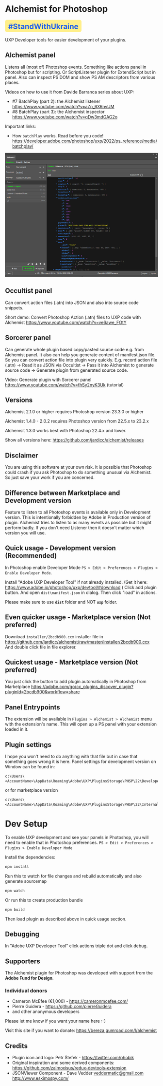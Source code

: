 # Alchemist for Photoshop

[![StandWithUkraine](https://raw.githubusercontent.com/vshymanskyy/StandWithUkraine/main/badges/StandWithUkraine.svg)](https://github.com/vshymanskyy/StandWithUkraine/blob/main/docs/README.md)

UXP Developer tools for easier development of your plugins.

## Alchemist panel

Listens all (most of) Photoshop events. Something like actions panel in Photoshop but for scripting. Or ScriptListener plugin for ExtendScript but in panel. Also can inspect PS DOM and show PS AM descriptors from various places.

Videos on how to use it from Davide Barranca series about UXP:

- #7 BatchPlay (part 2): the Alchemist listener <https://www.youtube.com/watch?v=aZn_6X6nvUM>
- #8 BatchPlay (part 3): the Alchemist inspector <https://www.youtube.com/watch?v=qDw3mdGAG2o>

Important links:

- How `batchPlay` works. Read before you code! <https://developer.adobe.com/photoshop/uxp/2022/ps_reference/media/batchplay/>

![alt Plugin screenshot](md_images/screen.png)

## Occultist panel

Can convert action files (.atn) into JSON and also into source code snippets.

Short demo: Convert Photoshop Action (.atn) files to UXP code with Alchemist <https://www.youtube.com/watch?v=ve6awe_FOtY>

## Sorcerer panel

Can generate whole plugin based copy/pasted source code e.g. from Alchemist panel. It also can help you generate content of manifest.json file.
So you can convert action file into plugin very quickly. E.g. record action file (.atn) -> Read it as JSON via Occultist -> Pass it into Alchemist to generate source code -> Generate plugin from generated source code.

Video:  Generate plugin with Sorcerer panel <https://www.youtube.com/watch?v=fhSy2nyK3Uk> (tutorial)

## Versions

Alchemist 2.1.0 or higher requires Photoshop version 23.3.0 or higher

Alchemist 1.4.0 - 2.0.2 requires Photoshop version from 22.5.x to 23.2.x

Alchemsit 1.3.0 works best with Photoshop 22.4.x and lower.

Show all versions here: <https://github.com/jardicc/alchemist/releases>

## Disclaimer

You are using this software at your own risk. It is possible that Photoshop could crash if you ask Photoshop to do something unusual via Alchemist. So just save your work if you are concerned.

## Difference between Marketplace and Development version

Feature to listen to all Photoshop events is available only in Development version. This is intentionally forbidden by Adobe in Production version of plugin. Alchemist tries to listen to as many events as possible but it might perform badly. If you don't need Listener then it doesn't matter which version you will use.

## Quick usage - Development version (Recommended)

In Photoshop enable Developer Mode `PS > Edit > Preferences > Plugins > Enable Developer Mode`.

Install "Adobe UXP Developer Tool" if not already installed. (Get it here: <https://www.adobe.io/photoshop/uxp/devtool/#download> )
Click add plugin button. And open `dist\manifest.json` in dialog. Then click "load" in actions.

Please make sure to use **`dist`** folder and NOT **`uxp`** folder.

## Even quicker usage - Marketplace version  (Not preferred)

Download `installer/2bcdb900.ccx` installer file in <https://github.com/jardicc/alchemist/raw/master/installer/2bcdb900.ccx> And double click file in file explorer.

## Quickest usage - Marketplace version  (Not preferred)

You just click the button to add plugin automatically in Photoshop from Marketplace <https://adobe.com/go/cc_plugins_discover_plugin?pluginId=2bcdb900&workflow=share>

## Panel Entrypoints

The extension will be available in `Plugins > Alchemist > Alchemist` menu with the extension's name. This will open up a PS panel with your extension loaded in it.

## Plugin settings

I hope you won't need to do anything with that file but in case that something goes wrong it is here.
Panel settings for development version on Window can be found in:

```text
c:\Users\<AccountName>\AppData\Roaming\Adobe\UXP\PluginsStorage\PHSP\22\Developer\2bcdb900\PluginData\settings.json
```

or for marketplace version

```text
c:\Users\<AccountName>\AppData\Roaming\Adobe\UXP\PluginsStorage\PHSP\22\Internal\2bcdb900\PluginData\settings.json
```

# Dev Setup

To enable UXP development and see your panels in Photoshop, you will need to enable that in Photoshop preferences.
`PS > Edit > Preferences > Plugins > Enable Developer Mode`

Install the dependencies:

```sh
npm install
```

Run this to watch for file changes and rebuild automatically and also generate sourcemap

```sh
npm watch 
```

Or run this to create production bundle

```sh
npm build
```

Then load plugin as described above in quick usage section.

## Debugging

In "Adobe UXP Developer Tool" click actions triple dot and click debug.

## Supporters

The Alchemist plugin for Photoshop was developed with support from the **Adobe Fund for Design**.

### Individual donors

- Cameron McEfee (€1,000) - <https://cameronmcefee.com/>
- Pierre Guidera - <https://github.com/pierreGuidera>
- and other anonymous developers

Please let me know if you want your name here :-)

Visit this site if you want to donate: <https://bereza.gumroad.com/l/alchemist>

## Credits

- Plugin icon and logo: Petr Štefek - <https://twitter.com/phobik>
- Original inspiration and some derived components: <https://github.com/zalmoxisus/redux-devtools-extension>
- JSONViewer Component - Dave Vedder <veddermatic@gmail.com> <http://www.eskimospy.com/>

